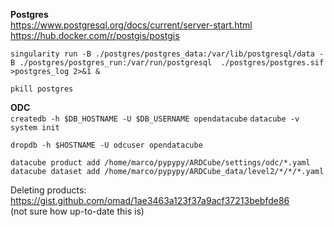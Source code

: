 **Postgres**   
https://www.postgresql.org/docs/current/server-start.html  
https://hub.docker.com/r/postgis/postgis

`singularity run -B ./postgres/postgres_data:/var/lib/postgresql/data -B ./postgres/postgres_run:/var/run/postgresql 
./postgres/postgres.sif >postgres_log 2>&1 &`

`pkill postgres`

**ODC**  
`createdb -h $DB_HOSTNAME -U $DB_USERNAME opendatacube`
`datacube -v system init`

`dropdb -h $HOSTNAME -U odcuser opendatacube`

`datacube product add /home/marco/pypypy/ARDCube/settings/odc/*.yaml`
`datacube dataset add /home/marco/pypypy/ARDCube_data/level2/*/*/*.yaml`

Deleting products:  
https://gist.github.com/omad/1ae3463a123f37a9acf37213bebfde86  
(not sure how up-to-date this is)
